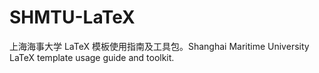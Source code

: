# SHMTU-LaTeX
上海海事大学 LaTeX 模板使用指南及工具包。Shanghai Maritime University LaTeX template usage guide and toolkit.
